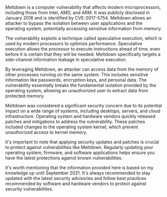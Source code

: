 Meltdown is a computer vulnerability that affects modern microprocessors, including those from Intel, AMD, and ARM. It was publicly disclosed in January 2018 and is identified by CVE-2017-5754. Meltdown allows an attacker to bypass the isolation between user applications and the operating system, potentially accessing sensitive information from memory.

The vulnerability exploits a technique called speculative execution, which is used by modern processors to optimize performance. Speculative execution allows the processor to execute instructions ahead of time, even before it is certain that they will be needed. Meltdown specifically targets a side-channel information leakage in speculative execution.

By leveraging Meltdown, an attacker can access data from the memory of other processes running on the same system. This includes sensitive information like passwords, encryption keys, and personal data. The vulnerability essentially breaks the fundamental isolation provided by the operating system, allowing an unauthorized user to extract data from protected memory.

Meltdown was considered a significant security concern due to its potential impact on a wide range of systems, including desktops, servers, and cloud infrastructure. Operating system and hardware vendors quickly released patches and mitigations to address the vulnerability. These patches included changes to the operating system kernel, which prevent unauthorized access to kernel memory.

It's important to note that applying security updates and patches is crucial to protect against vulnerabilities like Meltdown. Regularly updating your operating system, firmware, and software applications helps ensure you have the latest protections against known vulnerabilities.

It's worth mentioning that the information provided here is based on my knowledge up until September 2021. It's always recommended to stay updated with the latest security advisories and follow best practices recommended by software and hardware vendors to protect against security vulnerabilities.